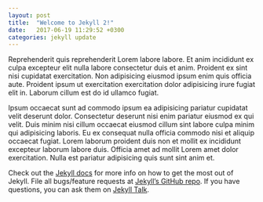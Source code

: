 ```yaml
---
layout: post
title:  "Welcome to Jekyll 2!"
date:   2017-06-19 11:29:52 +0300
categories: jekyll update
---
```

Reprehenderit quis reprehenderit Lorem labore labore. Et anim incididunt ex culpa excepteur elit nulla labore consectetur duis et anim. Proident ex sint nisi cupidatat exercitation. Non adipisicing eiusmod ipsum enim quis officia aute. Proident ipsum ut exercitation exercitation dolor adipisicing irure fugiat elit in. Laborum cillum est do id ullamco fugiat.

Ipsum occaecat sunt ad commodo ipsum ea adipisicing pariatur cupidatat velit deserunt dolor. Consectetur deserunt nisi enim pariatur eiusmod ex qui velit. Duis minim nisi cillum occaecat eiusmod cillum sint labore culpa minim qui adipisicing laboris. Eu ex consequat nulla officia commodo nisi et aliquip occaecat fugiat. Lorem laborum proident duis non et mollit ex incididunt excepteur laborum labore duis. Officia amet ad mollit Lorem amet dolor exercitation. Nulla est pariatur adipisicing quis sunt sint anim et.

Check out the [Jekyll docs][jekyll-docs] for more info on how to get the most out of Jekyll. File all bugs/feature requests at [Jekyll’s GitHub repo][jekyll-gh]. If you have questions, you can ask them on [Jekyll Talk][jekyll-talk].

[jekyll-docs]: https://jekyllrb.com/docs/home
[jekyll-gh]:   https://github.com/jekyll/jekyll
[jekyll-talk]: https://talk.jekyllrb.com/
